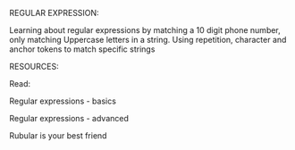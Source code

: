 REGULAR EXPRESSION:

Learning about regular expressions by matching a 10 digit phone number, only matching Uppercase letters in a string. Using repetition, character and anchor tokens to match specific strings

RESOURCES:

Read:

Regular expressions - basics

Regular expressions - advanced

Rubular is your best friend
